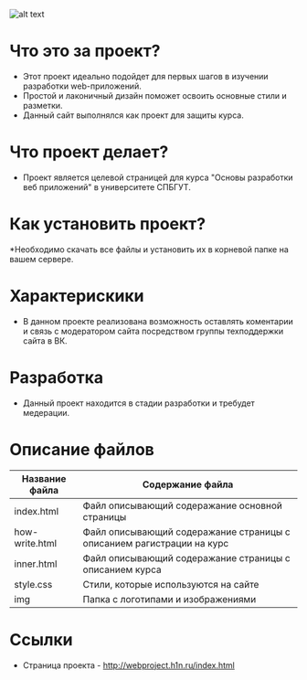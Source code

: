 ![alt text](https://avatars2.githubusercontent.com/u/11632545?v=3&s=200)
# Что это за проект?
+ Этот проект идеально подойдет для первых шагов в изучении разработки web-приложений.
+ Простой и лаконичный дизайн поможет освоить основные стили и разметки.
+ Данный сайт выполнялся как проект для защиты курса.
# Что проект делает?
*  Проект является  целевой страницей для курса "Основы разработки веб приложений" в университете СПБГУТ.
# Как установить проект?
*Необходимо скачать все файлы и установить их в корневой папке на вашем сервере.
# Характерискики
* В данном проекте реализована возможность оставлять коментарии и связь с модератором сайта посредством группы техподдержки сайта в ВК.
# Разработка
* Данный проект находится в стадии разработки и требудет медерации.
# Описание файлов

Название файла  | Содержание файла
----------------|----------------------
index.html      | Файл описывающий содеражание основной страницы
how-write.html  | Файл описывающий содеражание страницы с описанием рагистрации на курс
inner.html      | Файл описывающий содеражание страницы с описанием курса
style.css       | Стили, которые используются на сайте
img             | Папка с логотипами и изображениями
# Ссылки
* Страница проекта - http://webproject.h1n.ru/index.html
